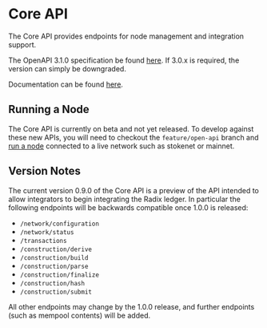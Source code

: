 # Core API

The Core API provides endpoints for node management and integration support.

The OpenAPI 3.1.0 specification be found [here](api.yaml). If 3.0.x is required, the version can simply be downgraded.

Documentation can be found [here](https://redocly.github.io/redoc/?url=https://raw.githubusercontent.com/radixdlt/radixdlt/feature/open-api/radixdlt-core/radixdlt/src/main/java/com/radixdlt/api/core/api.yaml).

## Running a Node

The Core API is currently on beta and not yet released. To develop
against these new APIs, you will need to checkout the `feature/open-api` branch
and [run a node](../../../../../../../../../docs/development) connected to a live
network such as stokenet or mainnet.

## Version Notes

The current version 0.9.0 of the Core API is a preview of the API
intended to allow integrators to begin integrating the Radix ledger.
In particular the following endpoints will be backwards compatible
once 1.0.0 is released:

* `/network/configuration`
* `/network/status`
* `/transactions`
* `/construction/derive`
* `/construction/build`
* `/construction/parse`
* `/construction/finalize`
* `/construction/hash`
* `/construction/submit`
 
All other endpoints may change by the 1.0.0 release, and further endpoints (such as mempool contents) will be added.